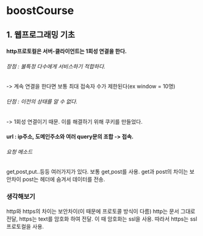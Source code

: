 # boostCourse

## 1. 웹프로그래밍 기초

#### http프로토컬은 서버-클라이언트는 1회성 연결을 한다.
###### 장점 : 불특정 다수에게 서비스하기 적합하다.
 -> 계속 연결을 한다면 보통 최대 접속자 수가 제한된다(ex window = 10명)
 ###### 단점 : 이전의 상태를 알 수 없다.
 -> 1회성 연결이기 때문. 이를 해결하기 위해 쿠키를 만들었다.
 
 #### url : ip주소, 도메인주소와 여러 query문의 조합 -> 접속.
 
 ###### 요청 메소드
 get,post,put..등등 여러가지가 있다. 보통 get,post를 사용. get과 post의 차이는 보안차이 post는 
 헤더에 숨겨서 데이터를 전송.
 
 ### 생각해보기 
 http와 https의 차이는 보안차이(이 때문에 프로토콜 방식이 다름)
 http는 문서 그대로 전달, https는 text를 암호화 하여 전달. 이 때 암호화는 ssl을 사용.
 따라서 https는 ssl 프로토컬을 사용.
